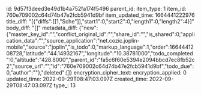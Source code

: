 id: 9d57f3deed3e49d1b4a752fa174f5496
parent_id: 
item_type: 1
item_id: 760e709002c64d74b47e2fcb5941d9bf
item_updated_time: 1664441222976
title_diff: "[{\"diffs\":[[1,\"Sche\"]],\"start1\":0,\"start2\":0,\"length1\":0,\"length2\":4}]"
body_diff: "[]"
metadata_diff: {"new":{"master_key_id":"","conflict_original_id":"","share_id":"","is_shared":0,"application_data":"","source_application":"net.cozic.joplin-mobile","source":"joplin","is_todo":0,"markup_language":1,"order":1664441208728,"latitude":"44.14932167","longitude":"10.38781000","todo_completed":0,"altitude":"428.8000","parent_id":"fa5c6f60e5394e2094bbcd7ec8fb52c2","source_url":"","id":"760e709002c64d74b47e2fcb5941d9bf","todo_due":0,"author":""},"deleted":[]}
encryption_cipher_text: 
encryption_applied: 0
updated_time: 2022-09-29T08:47:03.097Z
created_time: 2022-09-29T08:47:03.097Z
type_: 13